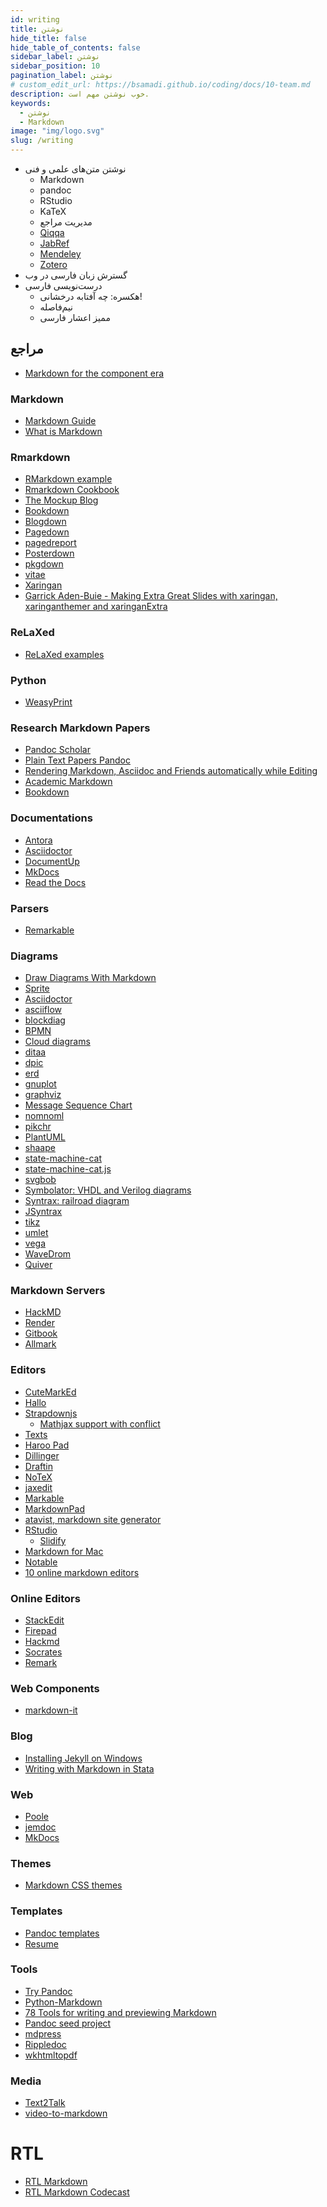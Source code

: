 ```yaml
---
id: writing
title: نوشتن
hide_title: false
hide_table_of_contents: false
sidebar_label: نوشتن
sidebar_position: 10
pagination_label: نوشتن
# custom_edit_url: https://bsamadi.github.io/coding/docs/10-team.md
description: خوب نوشتن مهم است.
keywords:
  - نوشتن
  - Markdown
image: "img/logo.svg"
slug: /writing
---
```


- نوشتن متن‌های علمی و فنی
  - Markdown
  - pandoc
  - RStudio
  - KaTeX
  - مدیریت مراجع
  - [Qiqqa](http://www.qiqqa.com/)
  - [JabRef](http://jabref.sourceforge.net/)
  - [Mendeley](http://www.mendeley.com/)
  - [Zotero](http://www.zotero.org/)
- گسترش زبان فارسی در وب
- درست‌نویسی فارسی
  - هکسره: چه آفتابه درخشانی!
  - نیم‌فاصله
  - ممیز اعشار فارسی

## مراجع
- [Markdown for the component era](https://mdxjs.com/)

### Markdown
* [Markdown Guide](https://www.markdownguide.org/)
* [What is Markdown](http://whatismarkdown.com/)

### Rmarkdown
* [RMarkdown example](https://github.com/bbest/rmarkdown-example)
* [Rmarkdown Cookbook](https://bookdown.org/yihui/rmarkdown-cookbook/)
* [The Mockup Blog](https://themockup.blog/)
* [Bookdown](https://bookdown.org)
* [Blogdown](https://bookdown.org/yihui/blogdown/)
* [Pagedown](https://pagedown.rbind.io/)
* [pagedreport](https://github.com/rfortherestofus/pagedreport/)
* [Posterdown](https://brentthorne.github.io/posterdown_html_showcase/)
* [pkgdown](https://pkgdown.r-lib.org/)
* [vitae](https://pkg.mitchelloharawild.com/vitae/)
* [Xaringan](https://slides.yihui.org/xaringan/#1)
* [Garrick Aden-Buie - Making Extra Great Slides with xaringan, xaringanthemer and xaringanExtra](https://youtu.be/FHy6NseH8yk)

### ReLaXed

* [ReLaXed examples](https://github.com/RelaxedJS/ReLaXed-examples)

### Python

* [WeasyPrint](https://github.com/CourtBouillon/weasyprint-samples)

### Research Markdown Papers

* [Pandoc Scholar](https://pandoc-scholar.github.io/)
* [Plain Text Papers Pandoc](http://kieranhealy.org/blog/archives/2014/01/23/plain-text/)
* [Rendering Markdown, Asciidoc and Friends automatically while Editing](http://noone.org/blog/English/Computer/Web/Rendering%20Markdown,%20Asciidoc%20and%20Friends%20automatically%20while%20Editing.futile)
* [Academic Markdown](https://github.com/smathot/academicmarkdown)
* [Bookdown](https://bookdown.org)

### Documentations

* [Antora](https://antora.org/)
* [Asciidoctor](https://docs.asciidoctor.org)
* [DocumentUp](http://documentup.com/)
* [MkDocs](http://www.mkdocs.org/)
* [Read the Docs](https://readthedocs.org/)

### Parsers

* [Remarkable](https://github.com/jonschlinkert/remarkable)

### Diagrams

* [Draw Diagrams With Markdown](https://support.typora.io/Draw-Diagrams-With-Markdown)
* [Sprite](https://sprite.link/edit/Z3JhcGggVEIKICBzdGFydChTdGFydCkKCiAgc3RhcnQgPT0%2BIGxvZ2luW0xvZ2luXQoKICBsb2dpbiA9PT4gYXV0aHtBdXRob3JpemVkP30KCiAgYXV0aCAtLSBObyAgLS0%2BIHRvb01hbnlUcmllc3tBdHRlbXB0ZWQgMyB0aW1lcz99CiAgYXV0aCA9PSBZZXMgPT0%2BIGdyYW50ZWRbQWNjZXNzIGdyYW50ZWRdCgogIGdyYW50ZWQgPT0%2BIGV4aXR7RXhpdCBtb2R1bGU%2FfQoKICBleGl0IC0tIE5vICAtLT4gZ3JhbnRlZAogIGV4aXQgPT0gWWVzID09PiBmaW5pc2goRW5kKQoKICB0b29NYW55VHJpZXMgLS0gTm8gIC0tPiBsb2dpbgogIHRvb01hbnlUcmllcyAtLSBZZXMgLS0%2BIGZpbmlzaAo%3D)
* [Asciidoctor](https://docs.asciidoctor.org/diagram-extension/latest/)
* [asciiflow](https://asciiflow.com)
* [blockdiag](http://blockdiag.com)
* [BPMN](https://bpmn.io/)
* [Cloud diagrams](https://diagrams.mingrammer.com/)
* [ditaa](http://ditaa.sourceforge.net/)
* [dpic](https://gitlab.com/aplevich/dpic)
* [erd](https://github.com/BurntSushi/erd)
* [gnuplot](http://gnuplot.info/)
* [graphviz](https://graphviz.gitlab.io/doc/info/lang.html)
* [Message Sequence Chart](http://www.mcternan.me.uk/mscgen/)
* [nomnoml](https://nomnoml.com/)
* [pikchr](https://pikchr.org/home/doc/trunk/doc/teardown01.md)
* [PlantUML](https://plantuml.com/)
* [shaape](https://github.com/christiangoltz/shaape)
* [state-machine-cat](https://github.com/sverweij/state-machine-cat)
* [state-machine-cat.js](https://state-machine-cat.js.org/)
* [svgbob](https://github.com/ivanceras/svgbob)
* [Symbolator: VHDL and Verilog diagrams](https://github.com/kevinpt/symbolator)
* [Syntrax: railroad diagram](https://kevinpt.github.io/syntrax/)
* [JSyntrax](https://atp-mipt.github.io/jsyntrax/)
* [tikz](https://github.com/pgf-tikz/pgf)
* [umlet](https://www.umlet.com/)
* [vega](https://vega.github.io/vega/)
* [WaveDrom](https://wavedrom.com/)
* [Quiver](https://q.uiver.app/)

### Markdown Servers

* [HackMD](https://hackmd.io/)
* [Render](https://render.com/)
* [Gitbook](https://www.gitbook.com/)
* [Allmark](https://allmark.io/)

### Editors

* [CuteMarkEd](https://cloose.github.io/CuteMarkEd/)
* [Hallo](http://hallojs.org/)
* [Strapdownjs](http://strapdownjs.com/) 
  - [Mathjax support with conflict](https://gist.github.com/memeplex/6309540)
* [Texts](http://www.texts.io/)
* [Haroo Pad](http://pad.haroopress.com/)
* [Dillinger](http://dillinger.io/)
* [Draftin](http://draftin.com)
* [NoTeX](https://notex.ch/)
* [jaxedit](http://jaxedit.com/mark/)
* [Markable](http://markable.in/)
* [MarkdownPad](http://markdownpad.com/)
* [atavist, markdown site generator](https://npmjs.org/package/atavist)
* [RStudio](https://www.rstudio.com/)
    * [Slidify](http://slidify.org/index.html)
* [Markdown for Mac](http://mac.appstorm.net/roundups/productivity-roundups/35-markdown-apps-for-the-mac/)
* [Notable](https://notable.app/)
* [10 online markdown editors](https://www.webfx.com/blog/web-design/online-markdown-editors/)

### Online Editors
* [StackEdit](https://stackedit.io)
* [Firepad](https://firepad.io/)
* [Hackmd](https://hackmd.io/)
* [Socrates](http://socrates.io)
* [Remark](https://github.com/remarkjs/remark)

### Web Components

* [markdown-it](https://markdown-it.github.io/)

### Blog

* [Installing Jekyll on Windows](http://thedustytome.blogspot.ca/2014/02/getting-jekyll-up-and-running-on-windows.html)
* [Writing with Markdown in Stata](http://haghish.com/statistics/stata-blog/reproducible-research/dynamic_documents/markdown.php)

### Web

* [Poole](https://bitbucket.org/obensonne/poole)
* [jemdoc](http://jemdoc.jaboc.net/index.html)
* [MkDocs](https://www.mkdocs.org/)

### Themes

* [Markdown CSS themes](https://github.com/jasonm23/markdown-css-themes)

### Templates

* [Pandoc templates](https://github.com/jgm/pandoc-templates)
* [Resume](http://cmwelsh.com/beautiful-resumes-with-markdown-and-latex)

### Tools

* [Try Pandoc](http://johnmacfarlane.net/pandoc/try/)
* [Python-Markdown](http://pythonhosted.org//Markdown/index.html)
* [78 Tools for writing and previewing Markdown](http://mashable.com/2013/06/24/markdown-tools/)
* [Pandoc seed project](https://github.com/Dashed/pandoc-seed-project)
* [mdpress](http://documentup.com/egonschiele/mdpress/)
* [Rippledoc](http://www.unexpected-vortices.com/sw/rippledoc/index.html)
* [wkhtmltopdf](http://wkhtmltopdf.org/)

### Media

* [Text2Talk](https://github.com/eLearningHub/text2talk)
* [video-to-markdown](https://github.com/marcomontalbano/video-to-markdown)

# RTL

* [RTL Markdown](https://github.com/dariubs/rtlmd)
* [RTL Markdown Codecast](http://rtlmd.codecast.ir/)
